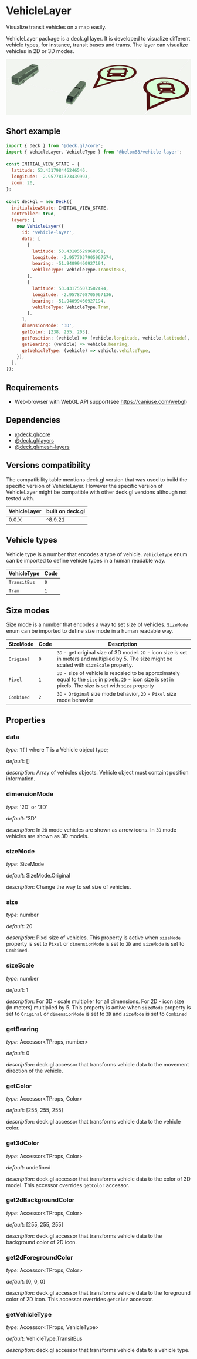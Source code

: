 # VehicleLayer

Visualize transit vehicles on a map easily.

VehicleLayer package is a deck.gl layer. It is developed to visualize different vehicle types, for instance, transit buses and trams. The layer can visualize vehicles in 2D or 3D modes.

![Demo image](https://raw.githubusercontent.com/belom88/visgl/main/packages/vehicle-layer/images/demo.png)

## Short example

```javascript
import { Deck } from '@deck.gl/core';
import { VehicleLayer, VehicleType } from '@belom88/vehicle-layer';

const INITIAL_VIEW_STATE = {
  latitude: 53.431798446246546,
  longitude: -2.957781323439993,
  zoom: 20,
};

const deckgl = new Deck({
  initialViewState: INITIAL_VIEW_STATE,
  controller: true,
  layers: [
    new VehicleLayer({
      id: 'vehicle-layer',
      data: [
        {
          latitude: 53.43185529968051,
          longitude: -2.9577037905967574,
          bearing: -51.94099460927194,
          vehilceType: VehicleType.TransitBus,
        },
        {
          latitude: 53.431755073582494,
          longitude: -2.9578708705967136,
          bearing: -51.94099460927194,
          vehilceType: VehicleType.Tram,
        },
      ],
      dimensionMode: '3D',
      getColor: [238, 255, 203],
      getPosition: (vehicle) => [vehicle.longitude, vehicle.latitude],
      getBearing: (vehicle) => vehicle.bearing,
      getVehicleType: (vehicle) => vehicle.vehilceType,
    }),
  ],
});
```

## Requirements

- Web-browser with WebGL API support(see https://caniuse.com/webgl)

## Dependencies

- [@deck.gl/core](https://www.npmjs.com/package/@deck.gl/core)
- [@deck.gl/layers](https://www.npmjs.com/package/@deck.gl/layers)
- [@deck.gl/mesh-layers](https://www.npmjs.com/package/@deck.gl/mesh-layers)

## Versions compatibility

The compatibility table mentions deck.gl version that was used to build the specific version of VehicleLayer. However the specific version of VehicleLayer might be compatible with other deck.gl versions although not tested with.

| VehicleLayer | built on deck.gl |
| ------------ | ---------------- |
| 0.0.X        | ^8.9.21          |

## Vehicle types

Vehicle type is a number that encodes a type of vehicle. `VehicleType` enum can be imported to define vehicle types in a human readable way.

| VehicleType  | Code |
| ------------ | ---- |
| `TransitBus` | `0`  |
| `Tram`       | `1`  |

## Size modes

Size mode is a number that encodes a way to set size of vehicles. `SizeMode` enum can be imported to define size mode in a human readable way.

| SizeMode   | Code | Description                                                                                                                                                   |
| ---------- | ---- | ------------------------------------------------------------------------------------------------------------------------------------------------------------- |
| `Original` | `0`  | `3D` - get original size of 3D model. `2D` - icon size is set in meters and multiplied by 5. The size might be scaled with `sizeScale` property.              |
| `Pixel`    | `1`  | `3D` - size of vehicle is rescaled to be approximately equal to the `size` in pixels. `2D` - icon size is set in pixels. The size is set with `size` property |
| `Combined` | `2`  | `3D` - `Original` size mode behavior, `2D` - `Pixel` size mode behavior                                                                                       |

## Properties

### data

_type_: `T[]` where T is a Vehicle object type;

_default_: []

_description_: Array of vehicles objects. Vehicle object must containt position information.

### dimensionMode

_type_: '2D' or '3D'

_default_: '3D'

_description_: In `2D` mode vehicles are shown as arrow icons. In `3D` mode vehicles are shown as 3D models.

### sizeMode

_type_: SizeMode

_default_: SizeMode.Original

_description_: Change the way to set size of vehicles.

### size

_type_: number

_default_: 20

_description_: Pixel size of vehicles. This property is active when `sizeMode` property is set to `Pixel` or `dimensionMode` is set to `2D` and `sizeMode` is set to `Combined`.

### sizeScale

_type_: number

_default_: 1

_description_: For 3D - scale multiplier for all dimensions. For 2D - icon size (in meters) multiplied by 5. This property is active when `sizeMode` property is set to `Original` or `dimensionMode` is set to `3D` and `sizeMode` is set to `Combined`

### getBearing

_type_: Accessor<TProps, number>

_default_: 0

_description_: deck.gl accessor that transforms vehicle data to the movement direction of the vehicle.

### getColor

_type_: Accessor<TProps, Color>

_default_: [255, 255, 255]

_description_: deck.gl accessor that transforms vehicle data to the vehicle color.

### get3dColor

_type_: Accessor<TProps, Color>

_default_: undefined

_description_: deck.gl accessor that transforms vehicle data to the color of 3D model. This accessor overrides `getColor` accessor.

### get2dBackgroundColor

_type_: Accessor<TProps, Color>

_default_: [255, 255, 255]

_description_: deck.gl accessor that transforms vehicle data to the background color of 2D icon.

### get2dForegroundColor

_type_: Accessor<TProps, Color>

_default_: [0, 0, 0]

_description_: deck.gl accessor that transforms vehicle data to the foreground color of 2D icon. This accessor overrides `getColor` accessor.

### getVehicleType

_type_: Accessor<TProps, VehicleType>

_default_: VehicleType.TransitBus

_description_: deck.gl accessor that transforms vehicle data to a vehicle type.
